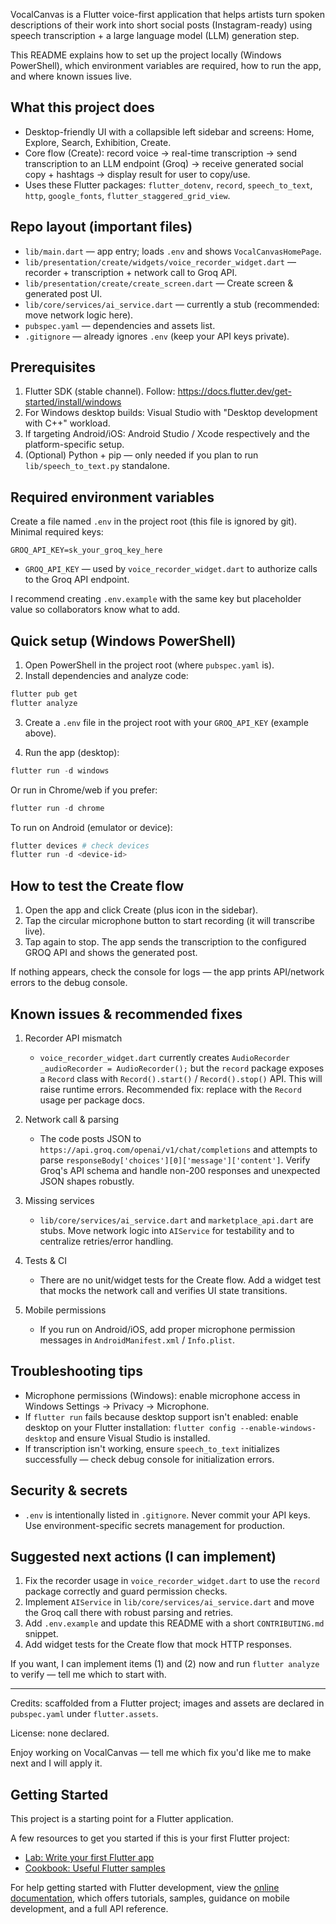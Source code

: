 VocalCanvas is a Flutter voice-first application that helps artists turn spoken descriptions of their work into short social posts (Instagram-ready) using speech transcription + a large language model (LLM) generation step.

This README explains how to set up the project locally (Windows PowerShell), which environment variables are required, how to run the app, and where known issues live.

## What this project does

- Desktop-friendly UI with a collapsible left sidebar and screens: Home, Explore, Search, Exhibition, Create.
- Core flow (Create): record voice → real-time transcription → send transcription to an LLM endpoint (Groq) → receive generated social copy + hashtags → display result for user to copy/use.
- Uses these Flutter packages: `flutter_dotenv`, `record`, `speech_to_text`, `http`, `google_fonts`, `flutter_staggered_grid_view`.

## Repo layout (important files)

- `lib/main.dart` — app entry; loads `.env` and shows `VocalCanvasHomePage`.
- `lib/presentation/create/widgets/voice_recorder_widget.dart` — recorder + transcription + network call to Groq API.
- `lib/presentation/create/create_screen.dart` — Create screen & generated post UI.
- `lib/core/services/ai_service.dart` — currently a stub (recommended: move network logic here).
- `pubspec.yaml` — dependencies and assets list.
- `.gitignore` — already ignores `.env` (keep your API keys private).

## Prerequisites

1. Flutter SDK (stable channel). Follow: https://docs.flutter.dev/get-started/install/windows
2. For Windows desktop builds: Visual Studio with "Desktop development with C++" workload.
3. If targeting Android/iOS: Android Studio / Xcode respectively and the platform-specific setup.
4. (Optional) Python + pip — only needed if you plan to run `lib/speech_to_text.py` standalone.

## Required environment variables

Create a file named `.env` in the project root (this file is ignored by git). Minimal required keys:

```
GROQ_API_KEY=sk_your_groq_key_here
```

- `GROQ_API_KEY` — used by `voice_recorder_widget.dart` to authorize calls to the Groq API endpoint.

I recommend creating `.env.example` with the same key but placeholder value so collaborators know what to add.

## Quick setup (Windows PowerShell)

1. Open PowerShell in the project root (where `pubspec.yaml` is).
2. Install dependencies and analyze code:

```powershell
flutter pub get
flutter analyze
```

3. Create a `.env` file in the project root with your `GROQ_API_KEY` (example above).

4. Run the app (desktop):

```powershell
flutter run -d windows
```

Or run in Chrome/web if you prefer:

```powershell
flutter run -d chrome
```

To run on Android (emulator or device):

```powershell
flutter devices # check devices
flutter run -d <device-id>
```

## How to test the Create flow

1. Open the app and click Create (plus icon in the sidebar).
2. Tap the circular microphone button to start recording (it will transcribe live).
3. Tap again to stop. The app sends the transcription to the configured GROQ API and shows the generated post.

If nothing appears, check the console for logs — the app prints API/network errors to the debug console.

## Known issues & recommended fixes

1. Recorder API mismatch
	- `voice_recorder_widget.dart` currently creates `AudioRecorder _audioRecorder = AudioRecorder();` but the `record` package exposes a `Record` class with `Record().start()` / `Record().stop()` API. This will raise runtime errors. Recommended fix: replace with the `Record` usage per package docs.

2. Network call & parsing
	- The code posts JSON to `https://api.groq.com/openai/v1/chat/completions` and attempts to parse `responseBody['choices'][0]['message']['content']`. Verify Groq's API schema and handle non-200 responses and unexpected JSON shapes robustly.

3. Missing services
	- `lib/core/services/ai_service.dart` and `marketplace_api.dart` are stubs. Move network logic into `AIService` for testability and to centralize retries/error handling.

4. Tests & CI
	- There are no unit/widget tests for the Create flow. Add a widget test that mocks the network call and verifies UI state transitions.

5. Mobile permissions
	- If you run on Android/iOS, add proper microphone permission messages in `AndroidManifest.xml` / `Info.plist`.

## Troubleshooting tips

- Microphone permissions (Windows): enable microphone access in Windows Settings → Privacy → Microphone.
- If `flutter run` fails because desktop support isn't enabled: enable desktop on your Flutter installation: `flutter config --enable-windows-desktop` and ensure Visual Studio is installed.
- If transcription isn't working, ensure `speech_to_text` initializes successfully — check debug console for initialization errors.

## Security & secrets

- `.env` is intentionally listed in `.gitignore`. Never commit your API keys. Use environment-specific secrets management for production.

## Suggested next actions (I can implement)

1. Fix the recorder usage in `voice_recorder_widget.dart` to use the `record` package correctly and guard permission checks.
2. Implement `AIService` in `lib/core/services/ai_service.dart` and move the Groq call there with robust parsing and retries.
3. Add `.env.example` and update this README with a short `CONTRIBUTING.md` snippet.
4. Add widget tests for the Create flow that mock HTTP responses.

If you want, I can implement items (1) and (2) now and run `flutter analyze` to verify — tell me which to start with.

---

Credits: scaffolded from a Flutter project; images and assets are declared in `pubspec.yaml` under `flutter.assets`.

License: none declared.

Enjoy working on VocalCanvas — tell me which fix you'd like me to make next and I will apply it.

## Getting Started

This project is a starting point for a Flutter application.

A few resources to get you started if this is your first Flutter project:

- [Lab: Write your first Flutter app](https://docs.flutter.dev/get-started/codelab)
- [Cookbook: Useful Flutter samples](https://docs.flutter.dev/cookbook)

For help getting started with Flutter development, view the
[online documentation](https://docs.flutter.dev/), which offers tutorials,
samples, guidance on mobile development, and a full API reference.
